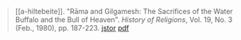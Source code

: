 > [[a-hiltebeite]]. "Rāma and Gilgamesh: The Sacrifices of the Water Buffalo and the Bull of Heaven". *History of Religions*, Vol. 19, No. 3 (Feb., 1980), pp. 187-223. [jstor](https://www.jstor.org/stable/1062467) [pdf](a/a-hiltebeitel1980.pdf)
